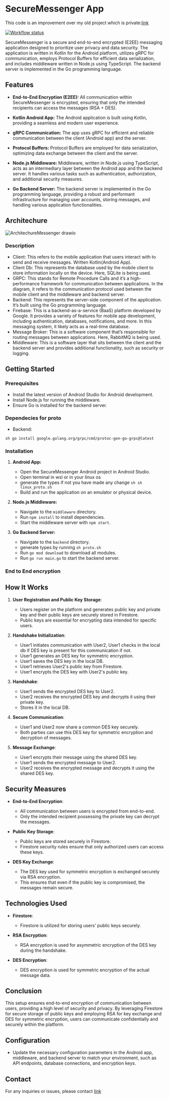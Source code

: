 # SecureMessenger App
This code is an improvement over my old project which is private:[link](https://github.com/fury-r/messenger)

[![Workflow status](https://github.com/fury-dev/erp/actions/workflows/actions.yaml/badge.svg?branch=master)](https://github.com/fury-dev/erp/actions/workflows/actions.yaml)


SecureMessenger is a secure and end-to-end encrypted (E2EE) messaging application designed to prioritize user privacy and data security. The application is written in Kotlin for the Android platform, utilizes gRPC for communication, employs Protocol Buffers for efficient data serialization, and includes middleware written in Node.js using TypeScript. The backend server is implemented in the Go programming language.

## Features

- **End-to-End Encryption (E2EE):** All communication within SecureMessenger is encrypted, ensuring that only the intended recipients can access the messages (RSA + DES).

- **Kotlin Android App:** The Android application is built using Kotlin, providing a seamless and modern user experience.

- **gRPC Communication:** The app uses gRPC for efficient and reliable communication between the client (Android app) and the server.

- **Protocol Buffers:** Protocol Buffers are employed for data serialization, optimizing data exchange between the client and the server.

- **Node.js Middleware:** Middleware, written in Node.js using TypeScript, acts as an intermediary layer between the Android app and the backend server. It handles various tasks such as authentication, authorization, and additional security measures.

- **Go Backend Server:** The backend server is implemented in the Go programming language, providing a robust and performant infrastructure for managing user accounts, storing messages, and handling various application functionalities.

## Architechure
![ArchitechureMessenger drawio](https://github.com/fury-r/messenger/assets/79844581/b7b883e2-87a6-4097-b6ff-25aee1cd5c3b)
### Description
- Client: This refers to the mobile application that users interact with to send and receive messages. Written Kotlin(Android App).
- Client Db: This represents the database used by the mobile client to store information locally on the device. Here, SQLite is being used.
- GRPC: This stands for Remote Procedure Calls and it’s a high-performance framework for communication between applications. In the diagram, it  refers to the communication protocol used between the mobile client and the middleware and backend server.
- Backend: This represents the server-side component of the application. It’s built using the Go programming language.
- Firebase: This is a backend-as-a-service (BaaS) platform developed by Google. It provides a variety of features for mobile app development, including authentication, databases, notifications, and more. In this messaging system, it likely acts as a real-time database.
- Message Broker: This is a software component that’s responsible for routing messages between applications. Here, RabbitMQ is being used.
- Middleware: This is a software layer that sits between the client and the backend server and provides additional functionality, such as security or logging.


## Getting Started

### Prerequisites

- Install the latest version of Android Studio for Android development.
- Install Node.js for running the middleware.
- Ensure Go is installed for the backend server.

### Dependecies for proto
- Backend:

``sh
 go install google.golang.org/grpc/cmd/protoc-gen-go-grpc@latest
``



### Installation

1. **Android App:**
   - Open the SecureMessenger Android project in Android Studio.
   - Open terminal in wsl or in your linux os
   - generate the types if not you have made any change
   ``sh
      sh linux_proto.sh
   ``
   - Build and run the application on an emulator or physical device.

2. **Node.js Middleware:**
   - Navigate to the `middleware` directory.
   - Run `npm install` to install dependencies.
   - Start the middleware server with `npm start`.

3. **Go Backend Server:**
   - Navigate to the `backend` directory.
   - generate types by running `sh proto.sh`
   - Run    `go mod download` to download all modules.
   - Run `go run main.go` to start the backend server.


### End to End encryption
## How It Works

1. **User Registration and Public Key Storage**: 
    - Users register on the platform   and generates public key and private key and their public keys are securely stored in Firestore.
    - Public keys are essential for encrypting data intended for specific users.

2. **Handshake Initialization**: 
    - User1 initiates communication with User2, User1 checks in the local db if DES key is present for this communication if not.
    - User1 generates an DES key for symmetric encryption.
    - User1 saves the DES key in the local DB.
    - User1 retrieves User2's public key from Firestore.
    - User1 encrypts the DES key with User2's public key.

3. **Handshake**: 
    - User1 sends the encrypted DES key to User2.
    - User2 receives the encrypted DES key and decrypts it using their private key.
    - Stores it in the local DB.

4. **Secure Communication**:
    - User1 and User2 now share a common DES key securely.
    - Both parties can use this DES key for symmetric encryption and decryption of messages.

5. **Message Exchange**:
    - User1 encrypts their message using the shared DES key.
    - User1 sends the encrypted message to User2.
    - User2 receives the encrypted message and decrypts it using the shared DES key.


## Security Measures

- **End-to-End Encryption**: 
    - All communication between users is encrypted from end-to-end.
    - Only the intended recipient possessing the private key can decrypt the messages.

- **Public Key Storage**: 
    - Public keys are stored securely in Firestore.
    - Firestore security rules ensure that only authorized users can access these keys.

- **DES Key Exchange**: 
    - The DES key used for symmetric encryption is exchanged securely via RSA encryption.
    - This ensures that even if the public key is compromised, the messages remain secure.

## Technologies Used

- **Firestore**: 
    - Firestore is utilized for storing users' public keys securely.

- **RSA Encryption**: 
    - RSA encryption is used for asymmetric encryption of the DES key during the handshake.

- **DES Encryption**: 
    - DES encryption is used for symmetric encryption of the actual message data.



## Conclusion

This setup ensures end-to-end encryption of communication between users, providing a high level of security and privacy. By leveraging Firestore for secure storage of public keys and employing RSA for key exchange and DES for symmetric encryption, users can communicate confidentially and securely within the platform.
## Configuration

- Update the necessary configuration parameters in the Android app, middleware, and backend server to match your environment, such as API endpoints, database connections, and encryption keys.

## Contact

For any inquiries or issues, please contact [link](https://github.com/fury-r)
